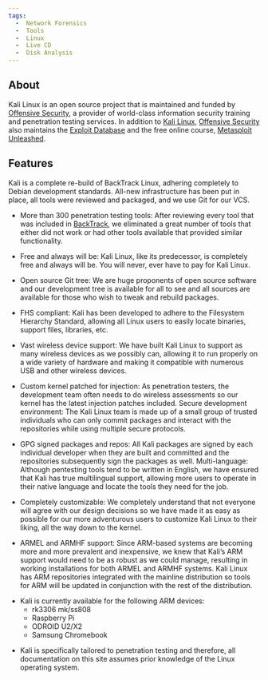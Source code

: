 ```yaml
---
tags:
  -  Network Forensics
  -  Tools
  -  Linux
  -  Live CD
  -  Disk Analysis
---
```

## About

Kali Linux is an open source project that is maintained and funded by
[Offensive Security](offensive_security.md), a provider of
world-class information security training and penetration testing
services. In addition to [Kali Linux](kali_linux.md), [Offensive
Security](offensive_security.md) also maintains the [Exploit
Database](exploit_database.md) and the free online course,
[Metasploit Unleashed](metasploit_unleashed.md).

## Features

Kali is a complete re-build of BackTrack Linux, adhering completely to
Debian development standards. All-new infrastructure has been put in
place, all tools were reviewed and packaged, and we use Git for our VCS.

- More than 300 penetration testing tools: After reviewing every tool
  that was included in [BackTrack](backtrack.md), we eliminated
  a great number of tools that either did not work or had other tools
  available that provided similar functionality.

<!-- -->

- Free and always will be: Kali Linux, like its predecessor, is
  completely free and always will be. You will never, ever have to pay
  for Kali Linux.

<!-- -->

- Open source Git tree: We are huge proponents of open source software
  and our development tree is available for all to see and all sources
  are available for those who wish to tweak and rebuild packages.

<!-- -->

- FHS compliant: Kali has been developed to adhere to the Filesystem
  Hierarchy Standard, allowing all Linux users to easily locate
  binaries, support files, libraries, etc.

<!-- -->

- Vast wireless device support: We have built Kali Linux to support as
  many wireless devices as we possibly can, allowing it to run properly
  on a wide variety of hardware and making it compatible with numerous
  USB and other wireless devices.

<!-- -->

- Custom kernel patched for injection: As penetration testers, the
  development team often needs to do wireless assessments so our kernel
  has the latest injection patches included. Secure development
  environment: The Kali Linux team is made up of a small group of
  trusted individuals who can only commit packages and interact with the
  repositories while using multiple secure protocols.

<!-- -->

- GPG signed packages and repos: All Kali packages are signed by each
  individual developer when they are built and committed and the
  repositories subsequently sign the packages as well. Multi-language:
  Although pentesting tools tend to be written in English, we have
  ensured that Kali has true multilingual support, allowing more users
  to operate in their native language and locate the tools they need for
  the job.

<!-- -->

- Completely customizable: We completely understand that not everyone
  will agree with our design decisions so we have made it as easy as
  possible for our more adventurous users to customize Kali Linux to
  their liking, all the way down to the kernel.

<!-- -->

- ARMEL and ARMHF support: Since ARM-based systems are becoming more and
  more prevalent and inexpensive, we knew that Kali’s ARM support would
  need to be as robust as we could manage, resulting in working
  installations for both ARMEL and ARMHF systems. Kali Linux has ARM
  repositories integrated with the mainline distribution so tools for
  ARM will be updated in conjunction with the rest of the distribution.

<!-- -->

- Kali is currently available for the following ARM devices:
  - rk3306 mk/ss808
  - Raspberry Pi
  - ODROID U2/X2
  - Samsung Chromebook

<!-- -->

- Kali is specifically tailored to penetration testing and therefore,
  all documentation on this site assumes prior knowledge of the Linux
  operating system.

